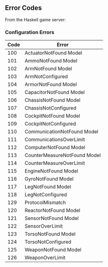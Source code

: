 ## Error Codes

From the Haskell game server:

### Configuration Errors

| Code | Error                       
-------|-----------------------------
|100   | ActuatorNotFound Model
|101   | AmmoNotFound Model
|102   | ArmNotFound Model
|103   | ArmNotConfigured
|104   | ArmorNotFound Model
|105   | CapacitorNotFound Model
|106   | ChassisNotFound Model
|107   | ChassisNotConfigured
|108   | CockpitNotFound Model
|109   | CockpitNotConfigured
|110   | CommunicationNotFound Model
|111   | CommunicationsOverLimit
|112   | ComputerNotFound Model
|113   | CounterMeasureNotFound Model
|114   | CounterMeasureOverLimit
|115   | EngineNotFound Model
|116   | GyroNotFound Model
|117   | LegNotFound Model
|118   | LegNotConfigured
|129   | ProtocolMismatch
|120   | ReactorNotFound Model
|121   | SensorNotFound Model
|122   | SensorOverLimit
|123   | TorsoNotFound Model
|124   | TorsoNotConfigured
|125   | WeaponNotFound Model
|126   | WeaponOverLimit
